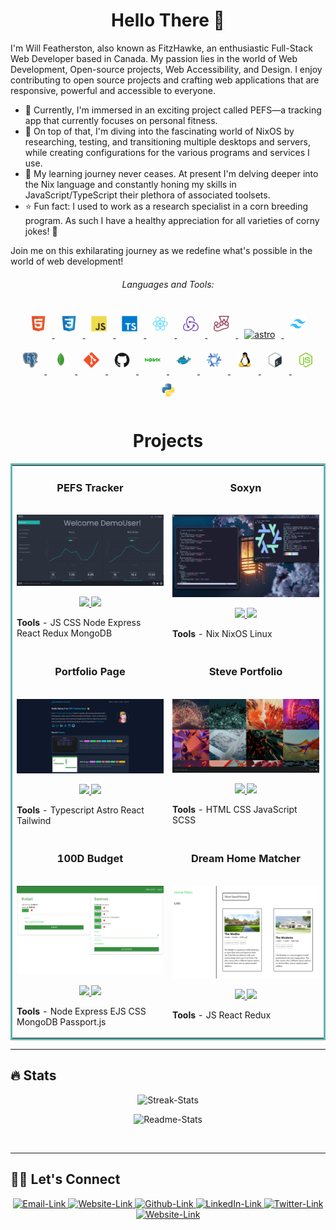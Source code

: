 <h1 align="center">Hello There 👋</h1>

I'm Will Featherston, also known as FitzHawke, an enthusiastic Full-Stack Web Developer based in Canada. My passion lies in the world of Web Development, Open-source projects, Web Accessibility, and Design. I enjoy contributing to open source projects and crafting web applications that are responsive, powerful and accessible to everyone.

- 🔨 Currently, I'm immersed in an exciting project called PEFS—a tracking app that currently focuses on personal fitness.
- 🔭 On top of that, I'm diving into the fascinating world of NixOS by researching, testing, and transitioning multiple desktops and servers, while creating configurations for the various programs and services I use.
- 🌱 My learning journey never ceases. At present I'm delving deeper into the Nix language and constantly honing my skills in JavaScript/TypeScript their plethora of associated toolsets.
- ⭐ Fun fact: I used to work as a research specialist in a corn breeding program. As such I have a healthy appreciation for all varieties of corny jokes! 🌽

Join me on this exhilarating journey as we redefine what's possible in the world of web development!

<h6 align="center">Languages and Tools:</h6>
<div align="center">  
<a href="https://html.spec.whatwg.org/" target="_blank" rel="noreferrer"> <img style="margin: 10px" src="https://raw.githubusercontent.com/devicons/devicon/master/icons/html5/html5-original.svg" alt="HTML5" width="25" height="25"/> </a>
<a href="https://www.w3.org/TR/CSS/" target="_blank" rel="noreferrer"> <img style="margin: 10px" src="https://raw.githubusercontent.com/devicons/devicon/master/icons/css3/css3-original.svg" alt="CSS3" width="25" height="25"/> </a>
<a href="https://www.ecma-international.org/publications-and-standards/standards/ecma-262/" target="_blank" rel="noreferrer"> <img style="margin: 10px" src="https://raw.githubusercontent.com/devicons/devicon/master/icons/javascript/javascript-original.svg" alt="javascript" width="25" height="25"/> </a>
<a href="https://www.typescriptlang.org/" target="_blank" rel="noreferrer"> <img style="margin: 10px" src="https://raw.githubusercontent.com/devicons/devicon/master/icons/typescript/typescript-original.svg" alt="typescript" width="25" height="25"/> </a>
<a href="https://reactjs.org/" target="_blank" rel="noreferrer"> <img style="margin: 10px" src="https://raw.githubusercontent.com/devicons/devicon/master/icons/react/react-original.svg" alt="react" width="25" height="25"/> </a>
<a href="https://redux.js.org/" target="_blank" rel="noreferrer"> <img style="margin: 10px" src="https://raw.githubusercontent.com/devicons/devicon/master/icons/redux/redux-original.svg" alt="redux" width="25" height="25"/> </a>
<a href="https://www.jestjs.io/" target="_blank" rel="noreferrer"> <img style="margin: 10px" src="https://raw.githubusercontent.com/devicons/devicon/master/icons/jest/jest-plain.svg" alt="jest" width="25" height="25"/> </a>
<a href="https://www.astro.build/" target="_blank" rel="noreferrer"> <img style="margin: 10px" src="https://profilinator.rishav.dev/skills-assets/astro.svg" alt="astro" width="25" height="25"/> </a>
<a href="https://www.tailwindcss.com/" target="_blank" rel="noreferrer"> <img style="margin: 10px" src="https://raw.githubusercontent.com/devicons/devicon/master/icons/tailwindcss/tailwindcss-plain.svg" alt="tailwindcss" width="25" height="25"/> </a>
<a href="https://www.postgresql.org/" target="_blank" rel="noreferrer"> <img style="margin: 10px" src="https://raw.githubusercontent.com/devicons/devicon/master/icons/postgresql/postgresql-original.svg" alt="postgresql" width="25" height="25"/> </a>
<a href="https://www.mongodb.com/" target="_blank" rel="noreferrer"> <img style="margin: 10px" src="https://raw.githubusercontent.com/devicons/devicon/master/icons/mongodb/mongodb-original.svg" alt="mongodb" width="25" height="25"/> </a>
<a href="https://git-scm.com/" target="_blank" rel="noreferrer"> <img style="margin: 10px" src="https://raw.githubusercontent.com/devicons/devicon/master/icons/git/git-original.svg" alt="git" width="25" height="25"/> </a>
<a href="https://github.com/" target="_blank" rel="noreferrer"> <img style="margin: 10px" src="https://raw.githubusercontent.com/devicons/devicon/master/icons/github/github-original.svg" alt="github" width="25" height="25"/> </a>
<a href="https://www.nginx.com" target="_blank" rel="noreferrer"> <img style="margin: 10px" src="https://raw.githubusercontent.com/devicons/devicon/master/icons/nginx/nginx-original.svg" alt="nginx" width="25" height="25"/> </a>
<a href="https://www.docker.com/" target="_blank" rel="noreferrer"> <img style="margin: 10px" src="https://raw.githubusercontent.com/devicons/devicon/master/icons/docker/docker-original.svg" alt="docker" width="25" height="25"/> </a>
<a href="https://nixos.org/" target="_blank" rel="noreferrer"> <img style="margin: 10px" src="https://raw.githubusercontent.com/devicons/devicon/master/icons/nixos/nixos-original.svg" alt="nixos" width="25" height="25"/> </a>
<a href="https://www.linux.org/" target="_blank" rel="noreferrer"> <img style="margin: 10px" src="https://raw.githubusercontent.com/devicons/devicon/master/icons/linux/linux-original.svg" alt="linux" width="25" height="25"/> </a>
<a href="https://www.gnu.org/software/bash/" target="_blank" rel="noreferrer"> <img style="margin: 10px" src="https://raw.githubusercontent.com/devicons/devicon/master/icons/bash/bash-original.svg" alt="bash" width="25" height="25"/> </a>
<a href="https://nodejs.org/" target="_blank" rel="noreferrer"> <img style="margin: 10px" src="https://raw.githubusercontent.com/devicons/devicon/master/icons/nodejs/nodejs-original.svg" alt="nodejs" width="25" height="25"/> </a>
<a href="https://www.python.org/" target="_blank" rel="noreferrer"> <img style="margin: 10px" src="https://raw.githubusercontent.com/devicons/devicon/master/icons/python/python-original.svg" alt="python" width="25" height="25"/> </a>
</div>
</p>

<h1 align="center">Projects</h1>

<table bordercolor="#66b2b2">
  <tr>
    <td width="50%" valign="top">
      <h3 align="center">PEFS Tracker</h3>
        <br />
      <a target="_blank" href="https://github.com/FitzHawke/PEFS">
            <img src="./assets/images/pefs.png" width="100%"  alt="PEFS Tracker"/>
        </a>
        <br />
        <p align="center">

  <a href="https://github.com/FitzHawke/PEFS" target="_blank">
    <img src="https://img.shields.io/static/v1?label=|&message=REPO&color=23555f&style=plastic&logo=github&logo-color=white"/>
  </a>
  <a href="https://pefs.cyclic.app/" target="_blank">
    <img src="https://img.shields.io/static/v1?label=|&message=WEBSITE&color=cdf998&style=plastic&logo=wordpress&logo-color=white"/>
  </a>
      </p>
        <p><strong>Tools</strong> - JS CSS Node Express React Redux MongoDB</p>
    </td>
   <td width="50%" valign="top">
      <h3 align="center">Soxyn</h3>
        <br />
      <a target="_blank" href="https://github.com/FitzHawke/soxyn">
            <img src="./assets/images/soxyn.png" width="100%"  alt="N/A"/>
        </a>
        <br />
        <p align="center">

  <a href="https://github.com/FitzHawke/soxyn" target="_blank">
    <img src="https://img.shields.io/static/v1?label=|&message=REPO&color=23555f&style=plastic&logo=github&logo-color=white"/>
  </a>
  <a href="https://github.com/FitzHawke/soxyn" target="_blank">
    <img src="https://img.shields.io/static/v1?label=|&message=WEBSITE&color=cdf998&style=plastic&logo=wordpress&logo-color=white"/>
  </a>
      </p>
        <p><strong>Tools</strong> - Nix NixOS Linux</p>
    </td>
  </tr>

  <tr>
    <td width="50%" valign="top">
      <h3 align="center">Portfolio Page</h3>
        <br />
      <a target="_blank" href="https://github.com/FitzHawke/Portfolio">
            <img src="./assets/images/website.png" width="100%"  alt="N/A"/>
        </a>
        <br />
        <p align="center">

  <a href="https://github.com/FitzHawke/Portfolio" target="_blank">
    <img src="https://img.shields.io/static/v1?label=|&message=REPO&color=23555f&style=plastic&logo=github&logo-color=white"/>
  </a>
  <a href="https://fitzhawke.com" target="_blank">
    <img src="https://img.shields.io/static/v1?label=|&message=WEBSITE&color=cdf998&style=plastic&logo=wordpress&logo-color=white"/>
  </a>
      </p>
        <p><strong>Tools</strong> - Typescript Astro React Tailwind</p>
    </td>
    <td width="50%" valign="top">
      <h3 align="center">Steve Portfolio</h3>
        <br />
      <a target="_blank" href="https://github.com/FitzHawke/StevePortfolio">
            <img src="./assets/images/steve.png" width="100%"  alt="N/A"/>
        </a>
        <br />
        <p align="center">

  <a href="https://github.com/FitzHawke/StevePortfolio" target="_blank">
    <img src="https://img.shields.io/static/v1?label=|&message=REPO&color=23555f&style=plastic&logo=github&logo-color=white"/>
  </a>
  <a href="https://steves-portfolio.netlify.app/" target="_blank">
    <img src="https://img.shields.io/static/v1?label=|&message=WEBSITE&color=cdf998&style=plastic&logo=wordpress&logo-color=white"/>
  </a>
      </p>
        <p><strong>Tools</strong> - HTML CSS JavaScript SCSS</p>
    </td>
  </tr>
  
  <tr>
    <td width="50%" valign="top">
      <h3 align="center">100D Budget</h3>
        <br />
      <a target="_blank" href="https://github.com/FitzHawke/budget-mvc-auth-local">
            <img src="./assets/images/100d.png" width="100%"  alt="N/A"/>
        </a>
        <br />
        <p align="center">

  <a href="https://github.com/FitzHawke/budget-mvc-auth-local" target="_blank">
    <img src="https://img.shields.io/static/v1?label=|&message=REPO&color=23555f&style=plastic&logo=github&logo-color=white"/>
  </a>
  <a href="https://budget-tracker-100devs.herokuapp.com/" target="_blank">
    <img src="https://img.shields.io/static/v1?label=|&message=WEBSITE&color=cdf998&style=plastic&logo=wordpress&logo-color=white"/>
  </a>
      </p>
        <p><strong>Tools</strong> - Node Express EJS CSS MongoDB Passport.js</p>
    </td>
    <td width="50%" valign="top">
      <h3 align="center">Dream Home Matcher</h3>
        <br />
      <a target="_blank" href="https://github.com/FitzHawke/react-redux-picker">
            <img src="./assets/images/rhp.png" width="100%"  alt="Dream Home Matcher"/>
        </a>
        <br />
        <p align="center">

  <a href="https://github.com/FitzHawke/react-redux-picker" target="_blank">
    <img src="https://img.shields.io/static/v1?label=|&message=REPO&color=23555f&style=plastic&logo=github&logo-color=white"/>
  </a>
  <a href="https://github.com/FitzHawke/react-redux-picker" target="_blank">
    <img src="https://img.shields.io/static/v1?label=|&message=WEBSITE&color=cdf998&style=plastic&logo=wordpress&logo-color=white"/>
  </a>
      </p>
        <p><strong>Tools</strong> - JS React Redux</p>
    </td>
  </tr>

</table>

<hr/>

## 🔥 Stats

<p align="center"><picture>
       <source media="(prefers-color-scheme: dark)" srcset="https://github-readme-streak-stats.herokuapp.com/?user=fitzhawke&theme=vue-dark">
       <source media="(prefers-color-scheme: light)" srcset="https://github-readme-streak-stats.herokuapp.com/?user=fitzhawke&theme=vue">
 <img alt="Streak-Stats" src="">
</picture></p>
<p align="center"><picture>
       <source media="(prefers-color-scheme: dark)" srcset="https://github-readme-stats.vercel.app/api/top-langs/?username=fitzhawke&theme=vue-dark&layout=compact">
       <source media="(prefers-color-scheme: light)" srcset="https://github-readme-stats.vercel.app/api/top-langs/?username=fitzhawke&theme=vue&layout=compact">
 <img alt="Readme-Stats" src="">
</picture></p>

<br>
<hr/>

## 🙋‍♀️ Let's Connect

<p align="center">
 <a href="mailto:will.featherston@gmail.com"><picture>
        <source media="(prefers-color-scheme: dark)" srcset="./assets/social/dark/email.svg">
        <source media="(prefers-color-scheme: light)" srcset="./assets/social/light/email.svg">
        <img alt="Email-Link" src="">
     </picture></a>
 <a href="https://fitzhawke.com"><picture>
        <source media="(prefers-color-scheme: dark)" srcset="./assets/social/dark/matrix.svg">
        <source media="(prefers-color-scheme: light)" srcset="./assets/social/light/matrix.svg">
        <img alt="Website-Link" src="">
     </picture></a>
 <a href="https://github.com/FitzHawke"><picture>
        <source media="(prefers-color-scheme: dark)" srcset="./assets/social/dark/github.svg">
        <source media="(prefers-color-scheme: light)" srcset="./assets/social/light/github.svg">
        <img alt="Github-Link" src="">
     </picture></a>
 <a href="https://www.linkedin.com/in/will-featherston/"><picture>
        <source media="(prefers-color-scheme: dark)" srcset="./assets/social/dark/linkedin.svg">
        <source media="(prefers-color-scheme: light)" srcset="./assets/social/light/linkedin.svg">
        <img alt="LinkedIn-Link" src="">
     </picture></a>
 <a href="https://twitter.com/FitzHawke"><picture>
        <source media="(prefers-color-scheme: dark)" srcset="./assets/social/dark/twitter.svg">
        <source media="(prefers-color-scheme: light)" srcset="./assets/social/light/twitter.svg">
        <img alt="Twitter-Link" src="">
     </picture></a>
 <a href="https://fitzhawke.com"><picture>
        <source media="(prefers-color-scheme: dark)" srcset="./assets/social/dark/website.svg">
        <source media="(prefers-color-scheme: light)" srcset="./assets/social/light/website.svg">
        <img alt="Website-Link" src="">
     </picture></a>
</p>

